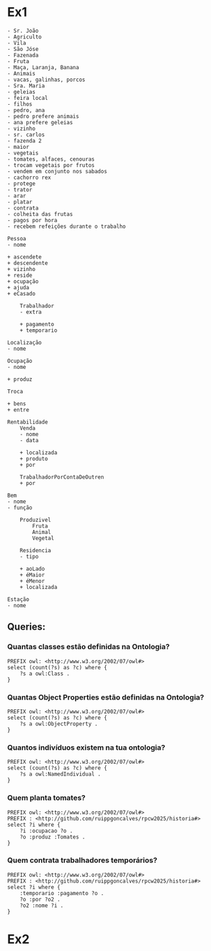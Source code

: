 # Ex1

```
- Sr. João
- Agriculto
- Vila
- São Jóse
- Fazenada
- Fruta
- Maça, Laranja, Banana
- Animais
- vacas, galinhas, porcos
- Sra. Maria
- geleias
- feira local
- filhos
- pedro, ana
- pedro prefere animais
- ana prefere geleias
- vizinho
- sr. carlos
- fazenda 2
- maior
- vegetais
- tomates, alfaces, cenouras
- trocam vegetais por frutos
- vendem em conjunto nos sabados
- cachorro rex
- protege
- trator
- arar
- platar
- contrata
- colheita das frutas
- pagos por hora
- recebem refeições durante o trabalho
```


```
Pessoa
- nome

+ ascendete
+ descendente
+ vizinho
+ reside
+ ocupação
+ ajuda
+ eCasado

    Trabalhador
    - extra

    + pagamento
    + temporario

Localização
- nome

Ocupação
- nome

+ produz

Troca

+ bens
+ entre

Rentabilidade
    Venda
    - nome
    - data

    + localizada
    + produto
    + por

    TrabalhadorPorContaDeOutren
    + por

Bem
- nome
- função

    Produzivel
        Fruta
        Animal
        Vegetal

    Residencia
    - tipo

    + aoLado
    + éMaior
    + éMenor
    + localizada

Estação
- nome
```

## Queries:

### Quantas classes estão definidas na Ontologia?

```sparql
PREFIX owl: <http://www.w3.org/2002/07/owl#>
select (count(?s) as ?c) where {
    ?s a owl:Class .
}
```

### Quantas Object Properties estão definidas na Ontologia?

```sparql
PREFIX owl: <http://www.w3.org/2002/07/owl#>
select (count(?s) as ?c) where {
    ?s a owl:ObjectProperty .
}
```

### Quantos indivíduos existem na tua ontologia?

```sparql
PREFIX owl: <http://www.w3.org/2002/07/owl#>
select (count(?s) as ?c) where {
    ?s a owl:NamedIndividual .
}
```

### Quem planta tomates?

```sparql
PREFIX owl: <http://www.w3.org/2002/07/owl#>
PREFIX : <http://github.com/ruippgoncalves/rpcw2025/historia#>
select ?i where {
    ?i :ocupacao ?o .
    ?o :produz :Tomates .
}
```

### Quem contrata trabalhadores temporários?

```sparql
PREFIX owl: <http://www.w3.org/2002/07/owl#>
PREFIX : <http://github.com/ruippgoncalves/rpcw2025/historia#>
select ?i where {
    :temporario :pagamento ?o .
    ?o :por ?o2 .
    ?o2 :nome ?i .
}
```

# Ex2


